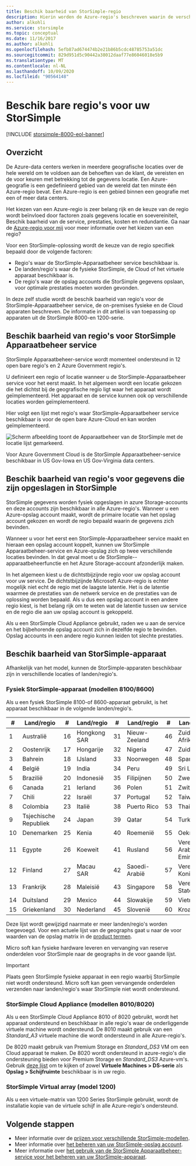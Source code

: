 ```yaml
---
title: Beschik baarheid van StorSimple-regio
description: Hierin worden de Azure-regio's beschreven waarin de verschillende StorSimple beschikbaar zijn.
author: alkohli
ms.service: storsimple
ms.topic: conceptual
ms.date: 11/16/2017
ms.author: alkohli
ms.openlocfilehash: 5efb87ad674474b2e21b86b5cdc48785753a51dc
ms.sourcegitcommit: 829d951d5c90442a38012daaf77e86046018e5b9
ms.translationtype: MT
ms.contentlocale: nl-NL
ms.lasthandoff: 10/09/2020
ms.locfileid: "90564148"
---
```

# <a name="available-regions-for-your-storsimple"></a>Beschik bare regio's voor uw StorSimple

[!INCLUDE [storsimple-8000-eol-banner](../../includes/storsimple-8000-eol-banner.md)]

## <a name="overview"></a>Overzicht

De Azure-data centers werken in meerdere geografische locaties over de hele wereld om te voldoen aan de behoeften van de klant, de vereisten en de voor keuren met betrekking tot de gegevens locatie. Een Azure-geografie is een gedefinieerd gebied van de wereld dat ten minste één Azure-regio bevat. Een Azure-regio is een gebied binnen een geografie met een of meer data centers.

Het kiezen van een Azure-regio is zeer belang rijk en de keuze van de regio wordt beïnvloed door factoren zoals gegevens locatie en soevereiniteit, Beschik baarheid van de service, prestaties, kosten en redundantie. Ga naar de [Azure-regio voor mij](https://azure.microsoft.com/overview/datacenters/how-to-choose/) voor meer informatie over het kiezen van een regio?

Voor een StorSimple-oplossing wordt de keuze van de regio specifiek bepaald door de volgende factoren:

- Regio's waar de StorSimple-Apparaatbeheer service beschikbaar is.
- De landen/regio's waar de fysieke StorSimple, de Cloud of het virtuele apparaat beschikbaar is.
- De regio's waar de opslag accounts die StorSimple gegevens opslaan, voor optimale prestaties moeten worden gevonden.

In deze zelf studie wordt de beschik baarheid van regio's voor de StorSimple-Apparaatbeheer service, de on-premises fysieke en de Cloud apparaten beschreven. De informatie in dit artikel is van toepassing op apparaten uit de StorSimple 8000-en 1200-serie.

## <a name="region-availability-for-storsimple-device-manager-service"></a>Beschik baarheid van regio's voor StorSimple Apparaatbeheer service

StorSimple Apparaatbeheer-service wordt momenteel ondersteund in 12 open bare regio's en 2 Azure Government regio's.

U definieert een regio of locatie wanneer u de StorSimple-Apparaatbeheer service voor het eerst maakt. In het algemeen wordt een locatie gekozen die het dichtst bij de geografische regio ligt waar het apparaat wordt geïmplementeerd. Het apparaat en de service kunnen ook op verschillende locaties worden geïmplementeerd.

Hier volgt een lijst met regio's waar StorSimple-Apparaatbeheer service beschikbaar is voor de open bare Azure-Cloud en kan worden geïmplementeerd.

![Scherm afbeelding toont de Apparaatbeheer van de StorSimple met de locatie lijst gemarkeerd.](./media/storsimple-region/storsimple-device-manager-service-regions.png)

Voor Azure Government Cloud is de StorSimple Apparaatbeheer-service beschikbaar in US Gov-Iowa en US Gov-Virginia data centers.

## <a name="region-availability-for-data-stored-in-storsimple"></a>Beschik baarheid van regio's voor gegevens die zijn opgeslagen in StorSimple

StorSimple gegevens worden fysiek opgeslagen in azure Storage-accounts en deze accounts zijn beschikbaar in alle Azure-regio's. Wanneer u een Azure-opslag account maakt, wordt de primaire locatie van het opslag account gekozen en wordt de regio bepaald waarin de gegevens zich bevinden.

Wanneer u voor het eerst een StorSimple-Apparaatbeheer service maakt en hieraan een opslag account koppelt, kunnen uw StorSimple Apparaatbeheer-service en Azure-opslag zich op twee verschillende locaties bevinden. In dat geval moet u de StorSimple--apparaatbeheerfunctie en het Azure Storage-account afzonderlijk maken.

In het algemeen kiest u de dichtstbijzijnde regio voor uw opslag account voor uw service. De dichtstbijzijnde Microsoft Azure-regio is echter mogelijk niet echt de regio met de laagste latentie. Het is de latentie waarmee de prestaties van de netwerk service en de prestaties van de oplossing worden bepaald. Als u dus een opslag account in een andere regio kiest, is het belang rijk om te weten wat de latentie tussen uw service en de regio die aan uw opslag account is gekoppeld.

Als u een StorSimple Cloud Appliance gebruikt, raden we u aan de service en het bijbehorende opslag account zich in dezelfde regio te bevinden. Opslag accounts in een andere regio kunnen leiden tot slechte prestaties.

## <a name="availability-of-storsimple-device"></a>Beschik baarheid van StorSimple-apparaat

Afhankelijk van het model, kunnen de StorSimple-apparaten beschikbaar zijn in verschillende locaties of landen/regio's.

### <a name="storsimple-physical-device-models-81008600"></a>Fysiek StorSimple-apparaat (modellen 8100/8600)

Als u een fysiek StorSimple 8100-of 8600-apparaat gebruikt, is het apparaat beschikbaar in de volgende landen/regio's.

| #  | Land/regio        | #  | Land/regio     | #  | Land/regio      | #  | Land/regio             |
|----|-----------------------|----|--------------------|----|---------------------|----|----------------------------|
| 1  | Australië             | 16 | Hongkong SAR      | 31 | Nieuw-Zeeland         | 46 | Zuid-Afrika               |
| 2  | Oostenrijk               | 17 | Hongarije            | 32 | Nigeria             | 47 | Zuid-Korea                |
| 3  | Bahrein               | 18 | IJsland            | 33 | Noorwegen              | 48 | Spanje                      |
| 4  | België               | 19 | India              | 34 | Peru                | 49 | Sri Lanka                  |
| 5  | Brazilië                | 20 | Indonesië          | 35 | Filipijnen         | 50 | Zweden                     |
| 6  | Canada                | 21 | Ierland            | 36 | Polen              | 51 | Zwitserland                |
| 7  | Chili                 | 22 | Israël             | 37 | Portugal            | 52 | Taiwan                     |
| 8  | Colombia              | 23 | Italië              | 38 | Puerto Rico         | 53 | Thailand                   |
| 9  | Tsjechische Republiek        | 24 | Japan              | 39 | Qatar               | 54 | Turkije                     |
| 10 | Denemarken               | 25 | Kenia              | 40 | Roemenië             | 55 | Oekraïne                    |
| 11 | Egypte                 | 26 | Koeweit             | 41 | Rusland              | 56 | Verenigde Arabische Emiraten       |
| 12 | Finland               | 27 | Macau SAR          | 42 | Saoedi-Arabië        | 57 | Verenigd Koninkrijk             |
| 13 | Frankrijk                | 28 | Maleisië           | 43 | Singapore           | 58 | Verenigde Staten              |
| 14 | Duitsland               | 29 | Mexico             | 44 | Slowakije            | 59 | Vietnam                    |
| 15 | Griekenland                | 30 | Nederland        | 45 | Slovenië            | 60 | Kroatië                    |

Deze lijst wordt gewijzigd naarmate er meer landen/regio's worden toegevoegd. Voor een actuele lijst van de geographs gaat u naar de voor waarden van de opslag matrix in de [product termen](https://www.microsoft.com/en-us/licensing/product-licensing/products).

Micro soft kan fysieke hardware leveren en vervanging van reserve onderdelen voor StorSimple naar de geographs in de voor gaande lijst.

> [!IMPORTANT]
> Plaats geen StorSimple fysieke apparaat in een regio waarbij StorSimple niet wordt ondersteund. Micro soft kan geen vervangende onderdelen verzenden naar landen/regio's waar StorSimple niet wordt ondersteund.

### <a name="storsimple-cloud-appliance-models-80108020"></a>StorSimple Cloud Appliance (modellen 8010/8020)

Als u een StorSimple Cloud Appliance 8010 of 8020 gebruikt, wordt het apparaat ondersteund en beschikbaar in alle regio's waar de onderliggende virtuele machine wordt ondersteund. De 8010 maakt gebruik van een _Standard_A3_ virtuele machine die wordt ondersteund in alle Azure-regio's.

De 8020 maakt gebruik van Premium Storage en _Standard_DS3_ VM om een Cloud apparaat te maken. De 8020 wordt ondersteund in azure-regio's die ondersteuning bieden voor Premium Storage en _Standard_DS3_ Azure-vm's. Gebruik [deze lijst](https://azure.microsoft.com/regions/services/) om te kijken of zowel **Virtuele Machines > DS-serie** als **Opslag > Schijfruimte** beschikbaar is in uw regio.

### <a name="storsimple-virtual-array-model-1200"></a>StorSimple Virtual array (model 1200)

Als u een virtuele-matrix van 1200 Series StorSimple gebruikt, wordt de installatie kopie van de virtuele schijf in alle Azure-regio's ondersteund.

## <a name="next-steps"></a>Volgende stappen

* Meer informatie over de [prijzen voor verschillende StorSimple-modellen](https://azure.microsoft.com/pricing/calculator/#storsimple2).
* Meer informatie over [het beheren van uw StorSimple-opslag account](storsimple-8000-manage-storage-accounts.md).
* Meer informatie over [het gebruik van de StorSimple Apparaatbeheer-service voor het beheren van uw StorSimple-apparaat](storsimple-8000-manager-service-administration.md).
